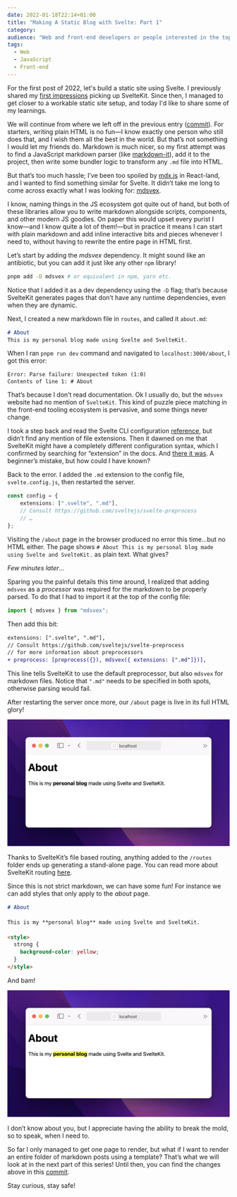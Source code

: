 ```yaml
---
date: 2022-01-18T22:14+01:00
title: "Making A Static Blog with Svelte: Part 1"
category:
audience: "Web and front-end developers or people interested in the topic"
tags:
  - Web
  - JavaScript
  - Front-end
---
```


For the first post of 2022, let's build a static site using Svelte. I previously shared my [first impressions](https://redalemeden.com/blog/2021/picking-up-svelte) picking up SvelteKit. Since then, I managed to get closer to a workable static site setup, and today I'd like to share some of my learnings.

We will continue from where we left off in the previous entry ([commit](https://github.com/kaishin/svelte-starter/commit/e108b31282d128e79743b3d2abbad9a27224d6e0)). For starters, writing plain HTML is no fun—I know exactly one person who still does that, and I wish them all the best in the world. But that’s not something I would let my friends do. Markdown is much nicer, so my first attempt was to find a JavaScript markdown parser (like [markdown-it](https://github.com/markdown-it/markdown-it)), add it to the project, then write some bundler logic to transform any `.md` file into HTML.

But that’s too much hassle; I’ve been too spoiled by [mdx.js](https://mdxjs.com) in React-land, and I wanted to find something similar for Svelte. It didn’t take me long to come across exactly what I was looking for: [mdsvex](https://mdsvex.com). 

I know, naming things in the JS ecosystem got quite out of hand, but both of these libraries allow you to write markdown alongside scripts, components, and other modern JS goodies. On paper this would upset every purist I know—and I know quite a lot of them!—but in practice it means I can start with plain markdown and add inline interactive bits and pieces whenever I need to, without having to rewrite the entire page in HTML first.

Let’s start by adding the _mdsvex_ dependency. It might sound like an antibiotic, but you can add it just like any other `npm` library!

```sh
pnpm add -D mdsvex # or equivalent in npm, yarn etc.
```

Notice that I added it as a dev dependency using the `-D` flag; that’s because SvelteKit generates pages that don’t have any runtime dependencies, even when they are dynamic.

Next, I created a new markdown file in `routes`, and called it `about.md`:

```md
# About
This is my personal blog made using Svelte and SvelteKit.
```

When I ran `pnpm run dev` command and navigated to `localhost:3000/about`, I got this error:

```
Error: Parse failure: Unexpected token (1:0)
Contents of line 1: # About
```

That’s because I don’t read documentation. Ok I usually do, but the `mdsvex` website had no mention of `SvelteKit`. This kind of puzzle piece matching in the front-end tooling ecosystem is pervasive, and some things never change.

I took a step back and read the Svelte CLI configuration [reference](https://wmzy.github.io/svelte-cli/config/#global-cli-config), but didn’t find any mention of file extensions. Then it dawned on me that SvelteKit might have a completely different configuration syntax, which I confirmed by searching for “extension” in the docs. And [there it was](https://kit.svelte.dev/docs#configuration). A beginner’s mistake, but how could I have known?

Back to the error. I added the `.md` extension to the config file, `svelte.config.js`, then restarted the server.

```typescript
const config = {
	extensions: [".svelte", ".md"],
	// Consult https://github.com/sveltejs/svelte-preprocess
	// …
};
```

Visiting the `/about` page in the browser produced no error this time...but no HTML either. The page shows `# About This is my personal blog made using Svelte and SvelteKit.` as plain text. What gives?

_Few minutes later_...

Sparing you the painful details this time around, I realized that adding `mdsvex` as a _processor_ was required for the markdown to be properly parsed. To do that I had to import it at the top of the config file:

```js
import { mdsvex } from "mdsvex";
```

Then add this bit:

```diff
extensions: [".svelte", ".md"],
// Consult https://github.com/sveltejs/svelte-preprocess
// for more information about preprocessors
+ preprocess: [preprocess({}), mdsvex({ extensions: [".md"]})],
```

This line tells SvelteKit to use the default preprocessor, but also `mdsvex` for markdown files. Notice that `".md"` needs to be specified in both spots, otherwise parsing would fail.

After restarting the server once more, our `/about` page is live in its full HTML glory!

![About page preview 1](page-preview.jpg)

Thanks to SvelteKit’s file based routing, anything added to the `/routes` folder ends up generating a stand-alone page. You can read more about SvelteKit routing [here](https://kit.svelte.dev/docs#routing).

Since this is not strict markdown, we can have some fun! For instance we can add styles that only apply to the _about_ page.

```md
# About

This is my **personal blog** made using Svelte and SvelteKit.

<style>
  strong {
    background-color: yellow;
  }
</style>
```

And bam!

![About page preview 2](page-preview-highlight.jpg)

I don’t know about you, but I appreciate having the ability to break the mold, so to speak, when I need to.

So far I only managed to get one page to render, but what if I want to render an entire folder of markdown posts using a template? That’s what we will look at in the next part of this series! Until then, you can find the changes above in this [commit](https://github.com/kaishin/svelte-starter/commit/38ceedf4d5c6c0740a3d4479a1f9662bad7fe867).

Stay curious, stay safe!
